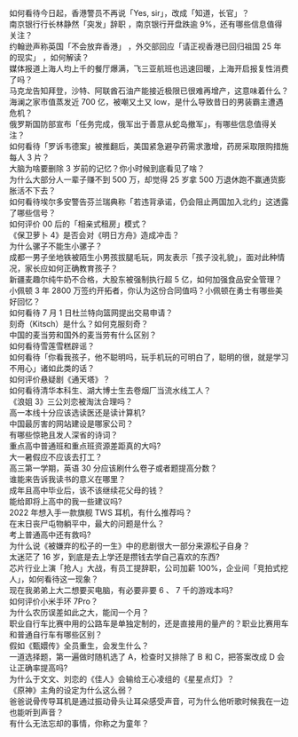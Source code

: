 如何看待今日起，香港警员不再说「Yes, sir」，改成「知道，长官」？  
南京银行行长林静然「突发」辞职 ，南京银行开盘跌逾 9%，还有哪些信息值得关注？  
约翰逊声称英国「不会放弃香港」 ，外交部回应「请正视香港已回归祖国 25 年的现实」 ，如何解读？  
媒体报道上海人均上千的餐厅爆满，飞三亚航班也迅速回暖，上海开启报复性消费了吗？  
马克龙告知拜登，沙特、阿联酋石油产能接近极限已很难再增产，这意味着什么？  
海澜之家市值蒸发近 700 亿，被嘲又土又 low，是什么导致昔日的男装霸主遭遇危机？  
俄罗斯国防部宣布「任务完成，俄军出于善意从蛇岛撤军」，有哪些信息值得关注？  
如何看待「罗诉韦德案」被推翻后，美国紧急避孕药需求激增，药房采取限购措施每人 3 片？  
大脑为啥要删除 3 岁前的记忆？你小时候到底看见了啥？  
为什么大部分人一辈子赚不到 500 万，却觉得 25 岁拿 500 万退休跑不赢通货膨胀活不下去？  
如何看待埃尔多安警告芬兰瑞典称「若违背承诺，仍会阻止两国加入北约」这透露了哪些信号？  
如何评价 00 后的「相亲式租房」模式？  
《保卫萝卜 4》是否会对《明日方舟》造成冲击？  
为什么骡子不能生小骡子？  
成都一男子坐地铁被陌生小男孩拔腿毛玩，网友表示「孩子没礼貌」，面对此种情况，家长应如何正确教育孩子？  
新疆麦趣尔纯牛奶不合格，大股东被强制执行超 5 亿，如何加强食品安全管理？  
小佩顿 3 年 2800 万签约开拓者，你认为这份合同值吗？小佩顿在勇士有哪些美好回忆？  
如何看待 7 月 1 日杜兰特向篮网提出交易申请？  
刻奇（Kitsch）是什么？如何克服刻奇？  
中国的麦当劳和国外的麦当劳有什么区别？  
如何看待雪莲雪糕辟谣？  
如何看待「你看我孩子，他不聪明吗，玩手机玩的可明白了，聪明的很，就是学习不用心」诸如此类的话？  
如何评价悬疑剧《通天塔》？  
如何看待清华本科生、湖大博士生去卷烟厂当流水线工人？  
《浪姐 3》三公刘恋被淘汰合理吗？  
高一本线十分应该选读医还是读计算机?  
中国最厉害的网站建设是哪家公司？  
有哪些惊艳且发人深省的诗词？  
重点高中普通班和重点班资源差距真的大吗?  
大一暑假应不应该去打工？  
高三第一学期，英语 30 分应该刷什么卷子或者题提高分数？  
谁能来告诉我读书的意义在哪里？  
成年且高中毕业后，该不该继续花父母的钱？  
能给即将上高中的我一些建议吗?  
2022 年想入手一款旗舰 TWS 耳机，有什么推荐吗？  
在末日丧尸屯物躺平中，最大的问题是什么？  
考上普通高中还有救吗?  
为什么说《被嫌弃的松子的一生》中的悲剧很大一部分来源松子自身？  
太迷茫了 16 岁，到底是去上学还是攒钱去学自己喜欢的东西?  
芯片行业上演「抢人」大战，有员工提辞职，公司加薪 100%，企业间「竞拍式挖人」，如何看待这一现象？  
现在我弟弟上大二想要买电脑，有必要非要 6 、 7 千的游戏本吗?  
如何评价小米手环 7Pro？  
为什么农历误差如此之大，能闰一个月？  
职业自行车比赛中用的公路车是单独定制的，还是直接用的量产的？职业比赛用车和普通自行车有哪些区别？  
假如《甄嬛传》全员重生，会发生什么？  
一道选择题，第一遍做时随机选了 A，检查时又排除了 B 和 C，把答案改成 D 会让正确率提高吗?  
为什么于文文、刘恋的《佳人》会输给王心凌组的《星星点灯》？  
《原神》主角的设定为什么这么弱？  
爸爸说骨传导耳机是通过振动骨头让耳朵感受声音，可为什么他听歌时候我在一边也能听到声音？  
有什么无法忘却的事情，你称之为童年？  
